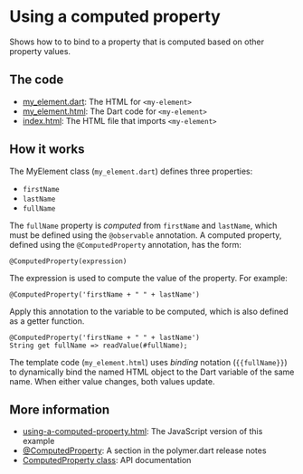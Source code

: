 
# Using a computed property

Shows how to to bind to a property that is computed based on other
property values.

## The code

* [my_element.dart](https://github.com/dart-lang/polymer-dart-snippets/blob/master/web/basics/using_a_computed_property/my_element.dart): 
  The HTML for `<my-element>`
* [my_element.html](https://github.com/dart-lang/polymer-dart-snippets/blob/master/web/basics/using_a_computed_property/my_element.html): 
  The Dart code for `<my-element>`
* [index.html](https://github.com/dart-lang/polymer-dart-snippets/blob/computed-property-readme/web/basics/using_a_computed_property/index.html):
  The HTML file that imports `<my-element>`

## How it works

The MyElement class (`my_element.dart`) defines three properties:

* `firstName`
* `lastName`
* `fullName`

The `fullName` property is _computed_ from `firstName` and `lastName`,
which must be defined using the `@observable` annotation. A computed property,
defined using the `@ComputedProperty` annotation, has the form:

    @ComputedProperty(expression)

The expression is used to compute the value of the property. For example:

    @ComputedProperty('firstName + " " + lastName')

Apply this annotation to the variable to be computed, which is also defined
as a getter function.

    @ComputedProperty('firstName + " " + lastName')
    String get fullName => readValue(#fullName);

The template code (`my_element.html`) uses _binding_ notation
(`{{fullName}}`) to dynamically bind the named HTML object to the Dart
variable of the same name.  When either value changes, both values update.

## More information

* [using-a-computed-property.html](https://github.com/PolymerLabs/polymer-snippets/blob/f5651613ea5db9c2e50a2f4df8f27c64c07755db/snippets/basics/using-a-computed-property.html):
  The JavaScript version of this example
* [@ComputedProperty](https://www.dartlang.org/polymer/reference/release-notes/#computedproperty):
  A section in the polymer.dart release notes
* [ComputedProperty class](http://www.dartdocs.org/documentation/polymer/0.12.0/index.html#polymer/polymer.ComputedProperty):
  API documentation

